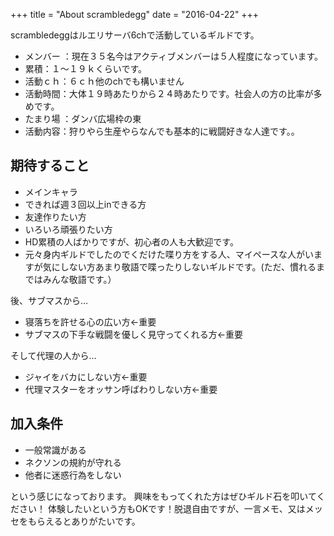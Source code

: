 +++
title = "About scrambledegg"
date = "2016-04-22"
+++

scrambledeggはルエリサーバ6chで活動しているギルドです。

- メンバー ：現在３５名今はアクティブメンバーは５人程度になっています。
- 累積：１～１９ｋくらいです。
- 活動ｃｈ：６ｃｈ他のchでも構いません
- 活動時間：大体１９時あたりから２４時あたりです。社会人の方の比率が多めです。
- たまり場 ：ダンバ広場枠の東
- 活動内容：狩りやら生産やらなんでも基本的に戦闘好きな人達です。。

## 期待すること
- メインキャラ
- できれば週３回以上inできる方
- 友達作りたい方
- いろいろ頑張りたい方
- HD累積の人ばかりですが、初心者の人も大歓迎です。
- 元々身内ギルドでしたのでくだけた喋り方をする人、マイペースな人がいますが気にしない方あまり敬語で喋ったりしないギルドです。(ただ、慣れるまではみんな敬語です。）

後、サブマスから…

- 寝落ちを許せる心の広い方←重要
- サブマスの下手な戦闘を優しく見守ってくれる方←重要

そして代理の人から…

- ジャイをバカにしない方←重要
- 代理マスターをオッサン呼ばわりしない方←重要

## 加入条件
- 一般常識がある
- ネクソンの規約が守れる
- 他者に迷惑行為をしない 

という感じになっております。
興味をもってくれた方はぜひギルド石を叩いてください！
体験したいという方もOKです！脱退自由ですが、一言メモ、又はメッセをもらえるとありがたいです。
